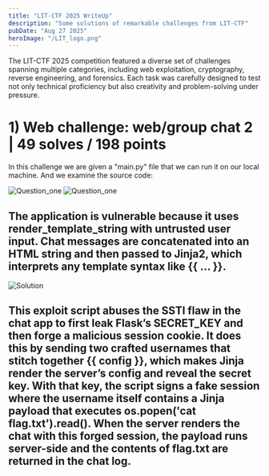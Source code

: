 ```yaml
---
title: "LIT-CTF 2025 WriteUp"
description: "Some solutions of remarkable challenges from LIT-CTF"
pubDate: "Aug 27 2025"
heroImage: "/LIT_logo.png"
---
```


The LIT-CTF 2025 competition featured a diverse set of challenges spanning multiple categories, including web exploitation, cryptography, reverse engineering, and forensics. Each task was carefully designed to test not only technical proficiency but also creativity and problem-solving under pressure.

# 1) Web challenge:     web/group chat 2 |  49 solves / 198 points

In this challenge we are given a "main.py" file that we can run it on our local machine. And we examine the source code:



![Question_one](/questions/web_chat2_part1.png)
![Question_one](/questions/web_chat2_part1.png)



## The application is vulnerable because it uses render_template_string with untrusted user input. Chat messages are concatenated into an HTML string and then passed to Jinja2, which interprets any template syntax like {{ ... }}.

![Solution](/solutions/web_group2_sol.png)

 ## **This exploit script abuses the SSTI flaw in the chat app to first leak Flask’s SECRET_KEY and then forge a malicious session cookie. It does this by sending two crafted usernames that stitch together {{ config }}, which makes Jinja render the server’s config and reveal the secret key. With that key, the script signs a fake session where the username itself contains a Jinja payload that executes os.popen('cat flag.txt').read(). When the server renders the chat with this forged session, the payload runs server-side and the contents of flag.txt are returned in the chat log.**
